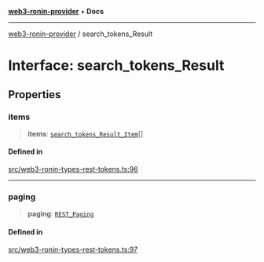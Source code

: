[**web3-ronin-provider**](../README.md) • **Docs**

***

[web3-ronin-provider](../globals.md) / search\_tokens\_Result

# Interface: search\_tokens\_Result

## Properties

### items

> **items**: [`search_tokens_Result_Item`](search_tokens_Result_Item.md)[]

#### Defined in

[src/web3-ronin-types-rest-tokens.ts:96](https://github.com/chuacw/web3-ronin-provider/blob/1a659b81d9c7d7afbced0ae2b11550f4f6c0a233/src/web3-ronin-types-rest-tokens.ts#L96)

***

### paging

> **paging**: [`REST_Paging`](REST_Paging.md)

#### Defined in

[src/web3-ronin-types-rest-tokens.ts:97](https://github.com/chuacw/web3-ronin-provider/blob/1a659b81d9c7d7afbced0ae2b11550f4f6c0a233/src/web3-ronin-types-rest-tokens.ts#L97)
